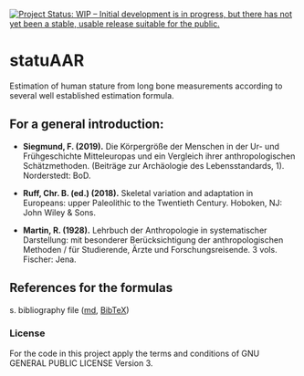 [![Project Status: WIP – Initial development is in progress, but there has not yet been a stable, usable release suitable for the public.](https://www.repostatus.org/badges/latest/wip.svg)](https://www.repostatus.org/#wip)

# statuAAR

Estimation of human stature from long bone measurements according to several well established estimation formula.

## For a general introduction:

- **Siegmund, F. (2019).** Die Körpergröße der Menschen in der Ur- und Frühgeschichte Mitteleuropas und ein Vergleich ihrer anthropologischen Schätzmethoden. (Beiträge zur Archäologie des Lebensstandards, 1). Norderstedt: BoD.

- **Ruff, Chr. B. (ed.) (2018).** Skeletal variation and adaptation in Europeans: upper Paleolithic to the Twentieth Century. Hoboken, NJ: John Wiley & Sons.

- **Martin, R. (1928).** Lehrbuch der Anthropologie in systematischer Darstellung: mit besonderer Berücksichtigung der anthropologischen Methoden / für Studierende, Ärzte und Forschungsreisende. 3 vols. Fischer: Jena.

## References for the formulas

s. bibliography file ([md](./inst/bibstatuAAR.md), [BibTeX](./inst/bibstatuAAR.bib))

### License

For the code in this project apply the terms and conditions of GNU GENERAL PUBLIC LICENSE Version 3.